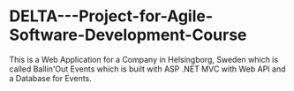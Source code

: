 # DELTA---Project-for-Agile-Software-Development-Course

This is a Web Application for a Company in Helsingborg, Sweden which is called Ballin'Out Events which is built with ASP .NET MVC with Web API and a Database for Events.
